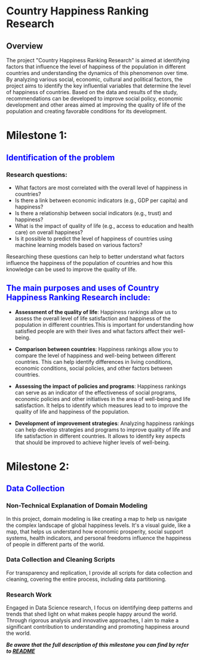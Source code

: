 # Country Happiness Ranking Research

## Overview

The project "Country Happiness Ranking Research" is aimed at identifying factors that influence the level of happiness of the population in different countries and understanding the dynamics of this phenomenon over time. By analyzing various social, economic, cultural and political factors, the project aims to identify the key influential variables that determine the level of happiness of countries. Based on the data and results of the study, recommendations can be developed to improve social policy, economic development and other areas aimed at improving the quality of life of the population and creating favorable conditions for its development. 

# Milestone 1: 
## <font color="blue">Identification of the problem</font>

### **Research questions**:
*	What factors are most correlated with the overall level of happiness in countries?
*	Is there a link between economic indicators (e.g., GDP per capita) and happiness?
*	Is there a relationship between social indicators (e.g., trust) and happiness?
*	What is the impact of quality of life (e.g., access to education and health care) on overall happiness?
*	Is it possible to predict the level of happiness of countries using machine learning models based on various factors?

Researching these questions can help to better understand what factors influence the happiness of the population of countries and how this knowledge can be used to improve the quality of life.


## <font color="blue">The main purposes and uses of Country Happiness Ranking Research include:</font>

* **Assessment of the quality of life**: Happiness rankings allow us to assess the overall level of life satisfaction and happiness of the population in different countries.This is important for understanding how satisfied people are with their lives and what factors affect their well-being.

* **Comparison between countries**: Happiness rankings allow you to compare the level of happiness and well-being between different countries. This can help identify differences in living conditions, economic conditions, social policies, and other factors between countries.

* **Assessing the impact of policies and programs**: Happiness rankings can serve as an indicator of the effectiveness of social programs, economic policies and other initiatives in the area of well-being and life satisfaction. It helps to identify which measures lead to to improve the quality of life and happiness of the population.

* **Development of improvement strategies**: Analyzing happiness rankings can help develop strategies and programs to improve quality of life and life satisfaction in different countries. It allows to identify key aspects that should be improved to achieve higher levels of well-being.


# Milestone 2: 

## <font color="blue">Data Collection</font>


### Non-Technical Explanation of Domain Modeling

In this project, domain modeling is like creating a map to help us navigate the complex landscape of global happiness levels. It's a visual guide, like a map, that helps us understand how economic prosperity, social support systems, health indicators, and personal freedoms influence the happiness of people in different parts of the world.

###  Data Collection and Cleaning Scripts

For transparency and replication, I provide all scripts for data collection and cleaning, covering the entire process, including data partitioning.

### Research Work
Engaged in Data Science research, I focus on identifying deep patterns and trends that shed light on what makes people happy around the world. Through rigorous analysis and innovative approaches, I aim to make a significant contribution to understanding and promoting happiness around the world.

**_Be aware that the full description of this milestone you can find by refer to [README](./milestone/milestone_2/README.md)_**
